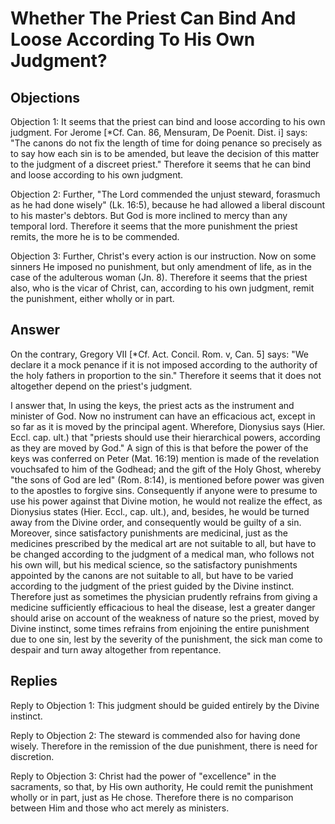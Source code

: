 # Whether The Priest Can Bind And Loose According To His Own Judgment?

## Objections

Objection 1: It seems that the priest can bind and loose according to his own judgment. For Jerome [*Cf. Can. 86, Mensuram, De Poenit. Dist. i] says: "The canons do not fix the length of time for doing penance so precisely as to say how each sin is to be amended, but leave the decision of this matter to the judgment of a discreet priest." Therefore it seems that he can bind and loose according to his own judgment.

Objection 2: Further, "The Lord commended the unjust steward, forasmuch as he had done wisely" (Lk. 16:5), because he had allowed a liberal discount to his master's debtors. But God is more inclined to mercy than any temporal lord. Therefore it seems that the more punishment the priest remits, the more he is to be commended.

Objection 3: Further, Christ's every action is our instruction. Now on some sinners He imposed no punishment, but only amendment of life, as in the case of the adulterous woman (Jn. 8). Therefore it seems that the priest also, who is the vicar of Christ, can, according to his own judgment, remit the punishment, either wholly or in part.

## Answer

On the contrary, Gregory VII [*Cf. Act. Concil. Rom. v, Can. 5] says: "We declare it a mock penance if it is not imposed according to the authority of the holy fathers in proportion to the sin." Therefore it seems that it does not altogether depend on the priest's judgment.

I answer that, In using the keys, the priest acts as the instrument and minister of God. Now no instrument can have an efficacious act, except in so far as it is moved by the principal agent. Wherefore, Dionysius says (Hier. Eccl. cap. ult.) that "priests should use their hierarchical powers, according as they are moved by God." A sign of this is that before the power of the keys was conferred on Peter (Mat. 16:19) mention is made of the revelation vouchsafed to him of the Godhead; and the gift of the Holy Ghost, whereby "the sons of God are led" (Rom. 8:14), is mentioned before power was given to the apostles to forgive sins. Consequently if anyone were to presume to use his power against that Divine motion, he would not realize the effect, as Dionysius states (Hier. Eccl., cap. ult.), and, besides, he would be turned away from the Divine order, and consequently would be guilty of a sin. Moreover, since satisfactory punishments are medicinal, just as the medicines prescribed by the medical art are not suitable to all, but have to be changed according to the judgment of a medical man, who follows not his own will, but his medical science, so the satisfactory punishments appointed by the canons are not suitable to all, but have to be varied according to the judgment of the priest guided by the Divine instinct. Therefore just as sometimes the physician prudently refrains from giving a medicine sufficiently efficacious to heal the disease, lest a greater danger should arise on account of the weakness of nature so the priest, moved by Divine instinct, some times refrains from enjoining the entire punishment due to one sin, lest by the severity of the punishment, the sick man come to despair and turn away altogether from repentance.

## Replies

Reply to Objection 1: This judgment should be guided entirely by the Divine instinct.

Reply to Objection 2: The steward is commended also for having done wisely. Therefore in the remission of the due punishment, there is need for discretion.

Reply to Objection 3: Christ had the power of "excellence" in the sacraments, so that, by His own authority, He could remit the punishment wholly or in part, just as He chose. Therefore there is no comparison between Him and those who act merely as ministers.
